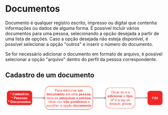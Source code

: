 # Documentos

Documento é qualquer registro escrito, impresso ou digital que contenha informações ou dados de alguma forma. É possível incluir vários documentos para uma pessoa, selecionando a opção desejada a partir de uma lista de opções. Caso a opção desejada não esteja disponível, é possível selecionar a opção "outros" e inserir o número do documento.

Se for necessário adicionar o documento em formato de arquivo, é possível selecionar a opção "arquivo" dentro do perfil da pessoa correspondente.

## Cadastro de um documento

![Cadastro - Documentos](personDocument.png)